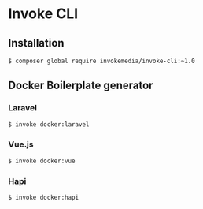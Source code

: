 # Invoke CLI

## Installation

```bash
$ composer global require invokemedia/invoke-cli:~1.0
```
## Docker Boilerplate generator

### Laravel

```bash
$ invoke docker:laravel
```

### Vue.js

```bash
$ invoke docker:vue
```

### Hapi

```bash
$ invoke docker:hapi
```